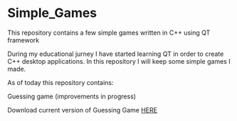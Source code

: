 # Simple_Games
This repository contains a few simple games written in C++ using QT framework

During my educational jurney I have started learning QT in order to create C++ desktop applications. In this repository I will keep some simple games I made.

As of today this repository contains:

Guessing game (improvements in progress)

Download current version of Guessing Game [HERE](https://github.com/AdrianSuliga/Simple_Games/releases/tag/guessing_game_8)
